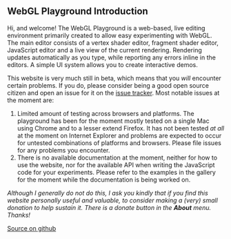 ## WebGL Playground Introduction

Hi, and welcome! The WebGL Playground is a web-based, live editing environment primarily created to allow easy experimenting with WebGL.
The main editor consists of a vertex shader editor, fragment shader editor, JavaScript editor and a live view of the current rendering.
Rendering updates automatically as you type, while reporting any errors inline in the editors. A simple UI system allows you to create
interactive demos.

This website is very much still in beta, which means that you *will* encounter certain problems. If you do, please consider being a good
open source citizen and open an issue for it on the [issue tracker](https://github.com/jessevdk/webgl-play/issues). Most notable issues
at the moment are:

1. Limited amount of testing across browsers and platforms. The playground has been for the moment mostly tested on a single Mac using Chrome and to a lesser extend Firefox. It has not been tested *at all* at the moment on Internet Explorer and problems are expected to occur for untested combinations of platforms and browsers. Please file issues for any problems you encounter.
2. There is no available documentation at the moment, neither for how to use the website, nor for the available API when writing the JavaScript code for your experiments. Please refer to the examples in the gallery for the moment while the documentation is being worked on.

*Although I generally do not do this, I ask you kindly that if you find this website personally useful and valuable, to consider making a
(very) small donation to help sustain it. There is a donate button in the **About** menu. Thanks!*

[Source on github](https://github.com/jessevdk/webgl-play)
